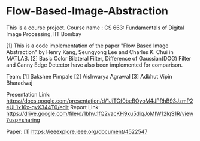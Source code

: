 # Flow-Based-Image-Abstraction

This is a course project. 
Course name : CS 663: Fundamentals of Digital Image Processing, IIT Bombay 

[1] This is a code implementation of the paper "Flow Based Image Abstraction" by Henry Kang, Seungyong Lee and Charles K. Chui in MATLAB.
[2] Basic Color Bilateral Filter, Difference of Gaussian(DOG) Filter and Canny Edge Detector have also been implemented for comparison.

Team:
[1] Sakshee Pimpale
[2] Aishwarya Agrawal
[3] Adbhut Vipin Bharadwaj

Presentation Link: https://docs.google.com/presentation/d/1JiTGf0beBOyoM4JPRhB93JzmP2eUL1x16x-qvX344T0/edit
Report Link: https://drive.google.com/file/d/1bhv_1fQ2vacKH9xu5diqJoMIW12lqS1R/view?usp=sharing

Paper:
[1] https://ieeexplore.ieee.org/document/4522547
